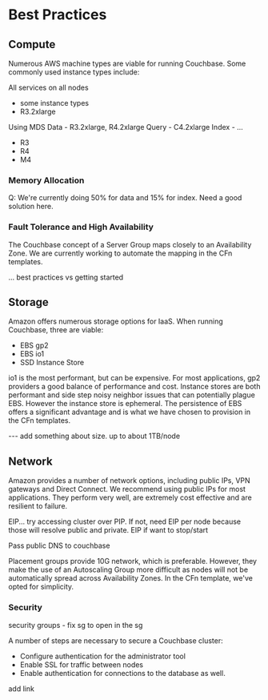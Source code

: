 # Best Practices

## Compute

Numerous AWS machine types are viable for running Couchbase.  Some commonly used instance types include:

All services on all nodes
* some instance types
* R3.2xlarge

Using MDS
Data - R3.2xlarge, R4.2xlarge
Query - C4.2xlarge
Index - ...

* R3
* R4
* M4

### Memory Allocation

Q: We're currently doing 50% for data and 15% for index.  Need a good solution here.

### Fault Tolerance and High Availability

The Couchbase concept of a Server Group maps closely to an Availability Zone.  We are currently working to automate the mapping in the CFn templates.

... best practices vs getting started

## Storage

Amazon offers numerous storage options for IaaS.  When running Couchbase, three are viable:

* EBS gp2
* EBS io1
* SSD Instance Store

io1 is the most performant, but can be expensive.  For most applications, gp2 providers a good balance of performance and cost.  Instance stores are both performant and side step noisy neighbor issues that can potentially plague EBS.  However the instance store is ephemeral.  The persistence of EBS offers a significant advantage and is what we have chosen to provision in the CFn templates.

--- add something about size.  up to about 1TB/node

## Network

Amazon provides a number of network options, including public IPs, VPN gateways and Direct Connect.  We recommend using public IPs for most applications.  They perform very well, are extremely cost effective and are resilient to failure.

EIP... try accessing cluster over PIP.  If not, need EIP per node because those will resolve public and private.  EIP if want to stop/start

Pass public DNS to couchbase

Placement groups provide 10G network, which is preferable.  However, they make the use of an Autoscaling Group more difficult as nodes will not be automatically spread across Availability Zones.  In the CFn template, we've opted for simplicity.

### Security

security groups - fix sg to open in the sg

A number of steps are necessary to secure a Couchbase cluster:
* Configure authentication for the administrator tool
* Enable SSL for traffic between nodes
* Enable authentication for connections to the database as well.

add link
